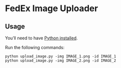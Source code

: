 # FedEx Image Uploader

## Usage

You’ll need to have [Python installed](https://docs.python-guide.org/starting/installation).

Run the following commands:
```
python upload_image.py -img IMAGE_1.png -id IMAGE_1
python upload_image.py -img IMAGE_2.png -id IMAGE_2
```